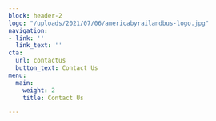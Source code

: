 ```yaml
---
block: header-2
logo: "/uploads/2021/07/06/americabyrailandbus-logo.jpg"
navigation:
- link: ''
  link_text: ''
cta:
  url: contactus
  button_text: Contact Us
menu:
  main:
    weight: 2
    title: Contact Us

---
```

